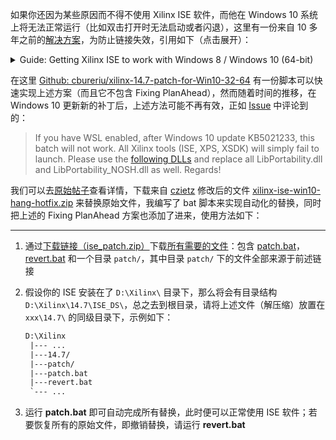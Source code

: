 
如果你还因为某些原因而不得不使用 Xilinx ISE 软件，而他在 Windows 10 系统上将无法正常运行（比如双击打开时无法启动或者闪退），这里有一份来自 10 多年之前的[解决方案](https://www.eevblog.com/forum/fpga/guide-getting-xilinx-ise-to-work-with-windows-8-64-bit/msg479087/#msg479087)，为防止链接失效，引用如下（点击展开）：

<details>
<summary>Guide: Getting Xilinx ISE to work with Windows 8 / Windows 10 (64-bit)</summary>

*Published on: July 14, 2014, 07:37:57 pm*

>**10/8/2015 Updated: This guide will also work for Windows 10 64-bit**
>
>I recently scored a Spartan 3E Starter Board on eBay. So, thinking I was on to a winner as I used this board during my time at uni, I downloaded and installed Xilinx ISE WebPACK.
>
>But the problem is, it barely works in 64-bit mode on Windows 8. The license manager and Project Navigator both just close when you try to open a file and PlanAhead only works in 32-bit mode.
>
>Xilinx ISE does not officially support Windows 8 and it probably never will as Xilinx are focused on their new suite - Vivado. However, Vivado only works with 7 series devices and upwards, so no Spartan 3 or Spartan 6 FPGAs!
>
>But all is not lost, here is how you can get ISE (64-bit) working on Windows 8.
>
>**Fixing Project Navigator, iMPACT and License Manager**
>
>Note: I am assuming you are using ISE 14.7 and have installed it to the default location
>
>- Open the following directory: C:\Xilinx\14.7\ISE_DS\ISE\lib\nt64
>- Find and rename libPortability.dll to libPortability.dll.orig
>- Make a copy of libPortabilityNOSH.dll (copy and paste it to the same directory) and rename it libPortability.dll
>- Copy libPortabilityNOSH.dll again, but this time navigate to C:\Xilinx\14.7\ISE_DS\common\lib\nt64 and paste it there
>- In C:\Xilinx\14.7\ISE_DS\common\lib\nt64 Find and rename libPortability.dll to libPortability.dll.orig
>- Rename libPortabilityNOSH.dll to libPortability.dll
>
>**Fixing PlanAhead not opening from 64-bit Project Navigator**
>
>PlanAhead will not open when you are running 64-bit Project Navigator (e.g. for I/O Pin Planning), it just displays the splash screen but never opens.
>
>To fix it, we have to force PlanAhead to always run in 32-bit mode.
>
>- Open C:\Xilinx\14.7\ISE_DS\PlanAhead\bin and rename rdiArgs.bat to rdiArgs.bat.orig
>- Download the [attached zip file](https://www.eevblog.com/forum/fpga/guide-getting-xilinx-ise-to-work-with-windows-8-64-bit/?action=dlattach;attach=102040)
>- Extract it. You should now have a file named rdiArgs.bat
>- Copy the new rdiArgs.bat file to C:\Xilinx\14.7\ISE_DS\PlanAhead\bin
>
>Now you should have a working ISE Design Suite on Windows 8 64-bit.
>
>Hope this helps !!!

</details>

在这里 [Github: cbureriu/xilinx-14.7-patch-for-Win10-32-64](https://github.com/cbureriu/xilinx-14.7-patch-for-Win10-32-64) 有一份脚本可以快速实现上述方案（而且它不包含 Fixing PlanAhead），然而随着时间的推移，在 Windows 10 更新新的补丁后，上述方法可能不再有效，正如 [Issue](https://github.com/cbureriu/xilinx-14.7-patch-for-Win10-32-64/issues/2) 中评论到的：

> If you have WSL enabled, after Windows 10 update KB5021233, this batch will not work. All Xilinx tools (ISE, XPS, XSDK) will simply fail to launch. Please use the [following DLLs](https://www.exxosforum.co.uk/forum/download/file.php?id=29188) and replace all LibPortability.dll and LibPortability_NOSH.dll as well. Regards!

我们可以去[原始帖子](https://www.exxosforum.co.uk/forum/viewtopic.php?f=65&t=6052)查看详情，下载来自 [czietz](https://www.exxosforum.co.uk/forum/viewtopic.php?p=95891#p95891) 修改后的文件 [xilinx-ise-win10-hang-hotfix.zip](https://www.exxosforum.co.uk/forum/download/file.php?id=29188) 来替换原始文件，我编写了 bat 脚本来实现自动化的替换，同时把上述的 Fixing PlanAhead 方案也添加了进来，使用方法如下：

--------

1. 通过[下载链接（ise_patch.zip）](https://files.cnblogs.com/files/blogs/348890/ise_patch.zip?t=1739882401&download=true)下载[所有需要的文件](https://github.com/roccomao/share/tree/master/code/Others/Xilinx)：包含 [patch.bat](https://github.com/roccomao/share/blob/master/code/Others/Xilinx/patch.bat)，[revert.bat](https://github.com/roccomao/share/blob/master/code/Others/Xilinx/revert.bat) 和一个目录 `patch/`，其中目录 `patch/` 下的文件全部来源于前述链接

2. 假设你的 ISE 安装在了 `D:\Xilinx\` 目录下，那么将会有目录结构 `D:\Xilinx\14.7\ISE_DS\`，总之去到根目录，请将上述文件（解压缩）放置在 `xxx\14.7\` 的同级目录下，示例如下：
   ```txt
   D:\Xilinx
    |--- ...
    |---14.7/
    |---patch/
    |---patch.bat
    |---revert.bat
    `--- ...
   ```

3. 运行 **patch.bat** 即可自动完成所有替换，此时便可以正常使用 ISE 软件；若要恢复所有的原始文件，即撤销替换，请运行 **revert.bat**
